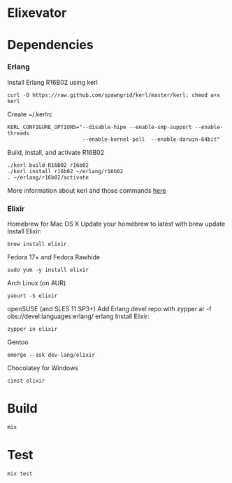 # Elixevator

# Dependencies

### Erlang

Install Erlang R16B02 using kerl

```
curl -O https://raw.github.com/spawngrid/kerl/master/kerl; chmod a+x kerl
```

Create ~/.kerlrc

```
KERL_CONFIGURE_OPTIONS="--disable-hipe --enable-smp-support --enable-threads
                        --enable-kernel-poll  --enable-darwin-64bit"
```

Build, install, and activate R16B02

```
./kerl build R16B02 r16b02
./kerl install r16b02 ~/erlang/r16b02
. ~/erlang/r16b02/activate
```

More information about kerl and those commands [here](https://gist.github.com/drewkerrigan/7795322)

### Elixir

Homebrew for Mac OS X
Update your homebrew to latest with brew update
Install Elixir: 

```
brew install elixir
```

Fedora 17+ and Fedora Rawhide

```
sudo yum -y install elixir
```

Arch Linux (on AUR)

```
yaourt -S elixir
```

openSUSE (and SLES 11 SP3+)
Add Erlang devel repo with zypper ar -f obs://devel:languages:erlang/ erlang
Install Elixir: 

```
zypper in elixir
```

Gentoo

```
emerge --ask dev-lang/elixir
```

Chocolatey for Windows

```
cinst elixir
```

# Build

```
mix
```

# Test

```
mix test
```

